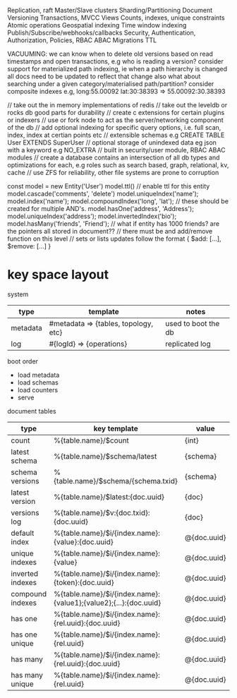 Replication, raft
Master/Slave clusters
Sharding/Partitioning
Document Versioning
Transactions, MVCC
Views
Counts, indexes, unique constraints
Atomic operations
Geospatial indexing
Time window indexing
Publish/Subscribe/webhooks/callbacks
Security, Authentication, Authorization, Policies, RBAC ABAC
Migrations
TTL

VACUUMING: we can know when to delete old versions based on read timestamps and open transactions, e.g who is reading a version?
consider support for materialized path indexing, ie
when a path hierarchy is changed all docs need to be updated to reflect that change
also what about searching under a given category/materialised path/partition?
consider composite indexes e.g,
long:55.00092 lat:30:38393 => 55.00092:30.38393

// take out the in memory implementations of redis
// take out the leveldb or rocks db good parts for durability
// create c extensions for certain plugins or indexers
// use or fork node to act as the server/networking component of the db
// add optional indexing for specific query options, i.e. full scan, index, index at certian points etc
// extensible schemas e.g CREATE TABLE User EXTENDS SuperUser
// optional storage of unindexed data eg json with a keyword e.g NO_EXTRA
// built in security/user module, RBAC ABAC modules
// create a database contains an intersection of all db types and optimizations for each, e.g roles such as search based, graph, relational, kv, cache
// use ZFS for reliability, other file systems are prone to corruption

const model = new Entity('User')
model.ttl() // enable ttl for this entity
model.cascade('comments', 'delete')
model.uniqueIndex('name');
model.index('name');
model.compoundIndex('long', 'lat'); // these should be created for multiple AND's.
model.hasOne('address', 'Address');
model.uniqueIndex('address');
model.invertedIndex('bio');
model.hasMany('friends', 'Friend'); // what if entity has 1000 friends? are the pointers all stored in document??
                                    // there must be and add/remove function on this level
                                    // sets or lists updates follow the format { $add: [...], $remove: [...] }

key space layout
================

system

type     | template                             | notes
---------|--------------------------------------|--------------------
metadata | #metadata => {tables, topology, etc} | used to boot the db
log      | #{logId} => {operations}             | replicated log

boot order
* load metadata
* load schemas
* load counters
* serve

document tables

type                 | key template | value
---------------------|--------------|------
count                | %{table.name}/$count | {int} 
latest schema        | %{table.name}/$schema/latest | {schema}
schema versions      | %{table.name}/$schema/{schema.txid} | {schema}
latest version       | %{table.name}/$latest:{doc.uuid} | {doc}
versions log         | %{table.name}/$v:{doc.txid}:{doc.uuid} | {doc}
default index        | %{table.name}/$i/{index.name}:{value}:{doc.uuid} | @{doc.uuid}
unique indexes       | %{table.name}/$i/{index.name}:{value} | @{doc.uuid}
inverted indexes     | %{table.name}/$i/{index.name}:{token}:{doc.uuid} | @{doc.uuid}
compound indexes     | %{table.name}/$i/{index.name}:{value1};{value2};{...}:{doc.uuid} | @{doc.uuid}
has one              | %{table.name}/$i/{index.name}:{rel.uuid}:{doc.uuid} | @{doc.uuid}
has one unique       | %{table.name}/$i/{index.name}:{rel.uuid} | @{doc.uuid}
has many             | %{table.name}/$i/{index.name}:{rel.uuid}:{doc.uuid} | @{doc.uuid}
has many unique      | %{table.name}/$i/{index.name}:{rel.uuid} | @{doc.uuid}

